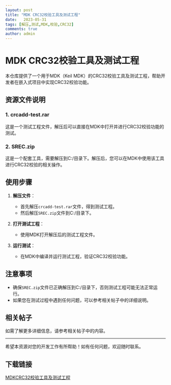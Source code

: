 ```yaml
---
layout: post
title: "MDK CRC32校验工具及测试工程"
date:   2023-05-31
tags: [解压,测试,MDK,校验,CRC32]
comments: true
author: admin
---
```

# MDK CRC32校验工具及测试工程

本仓库提供了一个用于MDK（Keil MDK）的CRC32校验工具及测试工程，帮助开发者在嵌入式项目中实现CRC32校验功能。

## 资源文件说明

### 1. crcadd-test.rar
这是一个测试工程文件，解压后可以直接在MDK中打开并进行CRC32校验功能的测试。

### 2. SREC.zip
这是一个配套工具，需要解压到C:/目录下。解压后，您可以在MDK中使用该工具进行CRC32校验的相关操作。

## 使用步骤

1. **解压文件**：
   - 首先解压`crcadd-test.rar`文件，得到测试工程。
   - 然后解压`SREC.zip`文件到C:/目录下。

2. **打开测试工程**：
   - 使用MDK打开解压后的测试工程文件。

3. **运行测试**：
   - 在MDK中编译并运行测试工程，验证CRC32校验功能。

## 注意事项

- 确保`SREC.zip`文件已正确解压到C:/目录下，否则测试工程可能无法正常运行。
- 如果您在测试过程中遇到任何问题，可以参考相关帖子中的详细说明。

## 相关帖子

如需了解更多详细信息，请参考相关帖子中的内容。

---

希望本资源对您的开发工作有所帮助！如有任何问题，欢迎随时联系。

## 下载链接

[MDKCRC32校验工具及测试工程](https://pan.quark.cn/s/c553835eb9f0)